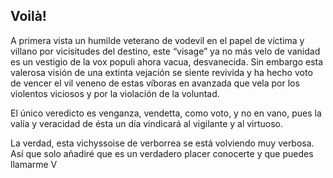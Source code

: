 
## Voilà!
A primera vista un humilde veterano de vodevil en el papel de víctima y villano por vicisitudes del destino, este “visage” ya no más velo de vanidad es un vestigio de la vox populi ahora vacua, desvanecida. Sin embargo esta valerosa visión de una extinta vejación se siente revivida y ha hecho voto de vencer el vil veneno de estas víboras en avanzada que vela por los violentos viciosos y por la violación de la voluntad.

El único veredicto es venganza, vendetta, como voto, y no en vano, pues la valía y veracidad de ésta un día vindicará al vigilante y al virtuoso.

La verdad, esta vichyssoise de verborrea se está volviendo muy verbosa.
Así que solo añadiré que es un verdadero placer conocerte y que puedes llamarme V

<!--
**srobledo2021/srobledo2021** is a ✨ _special_ ✨ repository because its `README.md` (this file) appears on your GitHub profile.

Here are some ideas to get you started:

- 🔭 I’m currently working on ...
- 🌱 I’m currently learning ...
- 👯 I’m looking to collaborate on ...
- 🤔 I’m looking for help with ...
- 💬 Ask me about ...
- 📫 How to reach me: ...
- 😄 Pronouns: ...
- ⚡ Fun fact: ...
-->
